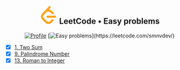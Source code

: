 <h2 align="center">
    <img alt="LeetCode logo" src="/docs/assets/leetcode.svg" />
    LeetCode • Easy problems
</h2>
<div align="center">

[![Profile](https://img.shields.io/badge/leetcode.com-smnvdev-f79f1b.svg?logo=leetcode)](https://leetcode.com/smnvdev/)
[![Easy problems](https://img.shields.io/badge/Easy-3_/_579-00b8a3.svg?labelColor=rgba(45,181,93,0.15))](https://leetcode.com/smnvdev/)
</div>

- [x] [1. Two Sum](two-sum/README.md)
- [x] [9. Palindrome Number](./palindrome-number/README.md)
- [x] [13. Roman to Integer](./roman-to-integer/README.md)